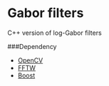 Gabor filters
==============

C++ version of log-Gabor filters

###Dependency
- <a href="http://opencv.org/" target="_blank">OpenCV</a>
- <a href="http://www.fftw.org/" target="_blank">FFTW</a>
- <a href="http://www.boost.org/" target="_blank">Boost</a>
